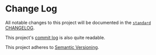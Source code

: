 # Change Log

All notable changes to this project will be documented in the
[`standard` CHANGELOG](https://github.com/feross/standard/blob/master/CHANGELOG.md).

This project's
[commit log](https://github.com/ohar/eslint-config-ohar/commits/master) is
also quite readable.

This project adheres to [Semantic Versioning](http://semver.org/).
